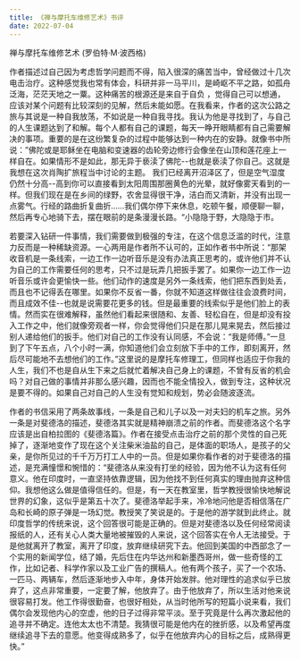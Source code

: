 ```yaml
---
title: 《禅与摩托车维修艺术》书评
date: 2022-07-04
---
```


 

禅与摩托车维修艺术 (罗伯特·M·波西格)

 

 

作者描述过自己因为考虑哲学问题而不得，陷入很深的痛苦当中，曾经做过十几次电击治疗。这种感觉我也常有体会，科研并非一马平川，是崎岖不平之路，如孤舟泛海，茫茫天地之一粟。这种痛苦的根源还是来自于自负 ，觉得自己可以想通，应该对某个问题有比较深刻的见解，然后未能如愿。在我看来，作者的这次公路之旅与其说是一种自我放荡，不如说是一种自我寻找。我认为他是寻找到了，与自己的人生课题达到了和解。每个人都有自己的课题，每天一睁开眼睛都有自己需要解决的事项。重要的是在这纷繁复杂的过程中能够达到一种内在的安静。就像书中所说：”佛陀或是耶稣坐在电脑和变速器的齿轮旁边修行会像坐在山顶和莲花座上一样自在。如果情形不是如此，那无异于亵渎了佛陀--也就是亵渎了你自己。这就是我想在这次肖陶扩旅程当中讨论的主题。 我们已经离开沼泽区了，但是空气湿度仍然十分高--高到你可以直接看到太阳周围那圈黄色的光晕，就好像雾天看到的一样。但我们现在是在乡间的绿野，农舍显得很干净，洁白而又清新，并没有出现一点雾气。行经的路曲折复曲折……我们偶尔停下来休息，吃顿午餐，顺便聊一聊，然后再专心地骑下去，摆在眼前的是条漫漫长路。“小隐隐于野，大隐隐于市。

 

若要深入钻研一件事情，我们需要做到极强的专注，在这个信息泛滥的时代，注意力反而是一种稀缺资源。一心两用是作者所不认可的，正如作者书中所说：“那架收音机是一条线索，一边工作一边听音乐是没有办法真正思考的，或许他们并不认为自己的工作需要任何的思考，只不过是玩弄几把扳手罢了。如果你一边工作一边听音乐或许会更愉快一些。他们动作的速度是另外一条线索，他们把东西到处丢，而且也不记得丢在哪里。如果你不反省一番，你就不知道这样做往往会浪费时间，而且成效不佳--也就是说需要花更多的钱。但是最重要的线索似乎是他们脸上的表情。然而实在很难解释，虽然他们看起来很随和、友善、轻松自在，但是却没有投入工作之中，他们就像旁观者一样，你会觉得他们只是在那儿晃来晃去，然后接过别人递给他们的扳手。他们对自己的工作没有认同感，不会说：“我是师傅。”一旦到了下午五点，八个小时一满，你知道他们会立刻放下手中的工作，即刻离开，然后尽可能地不去想他们的工作。”这里说的是摩托车修理工，但同样也适应于你我的人生，我们不也是自从生下来之后就忙着解决自己身上的课题，不曾有反省的机会吗？对自己做的事情并非那么感兴趣，因而也不能全情投入，做到专注，这种状况是要不得的。如果自己对自己的人生没有觉知和规划，势必会随波逐流。

 

作者的书信采用了两条故事线，一条是自己和儿子以及一对夫妇的机车之旅。另外一条是对斐德洛的描述，斐德洛其实就是精神崩溃之前的作者。而斐德洛这个名字应该是出自柏拉图的《斐德洛篇》。作者在接受点击治疗之前的那个灵性的自己死掉了，逐渐地变作了现在这个关注柴米油盐的自己，是体面的职场人，是孩子的父亲，是你所见过的千千万万打工人中的一员。但是如果你看作者的对于斐德洛的描述，是充满憧憬和惋惜的：“斐德洛从来没有打坐的经验，因为他不认为这有任何意义。他在印度时，一直坚持依靠逻辑，因为他找不到任何真实的理由抛弃这种信仰。我想他这么做是值得信任的。但是，有一天在教室里，哲学教授很愉快地解说世界的幻象，这似乎是第五十次了。斐德洛举起手来，冷冷地问他是否相信落在广岛和长崎的原子弹是一场幻觉。教授笑了笑说是的。于是他的游学就到此终止。就印度哲学的传统来说，这个回答很可能是正确的。但是对斐德洛以及任何经常阅读报纸的人，还有关心人类大量地被摧毁的人来说，这个回答实在令人无法接受。于是他就离开了教室，离开了印度，放弃继续研究下去。他回到美国的中西部念了一个实用的新闻学位，结了婚，先后住在内华达州和新墨西哥州，做一些奇怪的工作，比如记者、科学作家以及工业广告的撰稿人。他有两个孩子，买了一个农场、一匹马、两辆车，然后逐渐地步入中年，身体开始发胖。他对理性的追求似乎已放弃了，这点非常重要，一定要了解，他放弃了。由于他放弃了，所以生活对他来说很容易打发。他工作得很勤奋，也很好相处，从当时他所写的短篇小说来看，我们偶尔会发现他内心的空虚，他的日子过得非常平淡。至于究竟是什么再次激起他的追寻并不确定。连他太太也不清楚。我猜很可能是他内在的挫折感，以及希望再度继续追寻下去的意愿。他变得成熟多了，似乎在他放弃内心的目标之后，成熟得更快。”

 